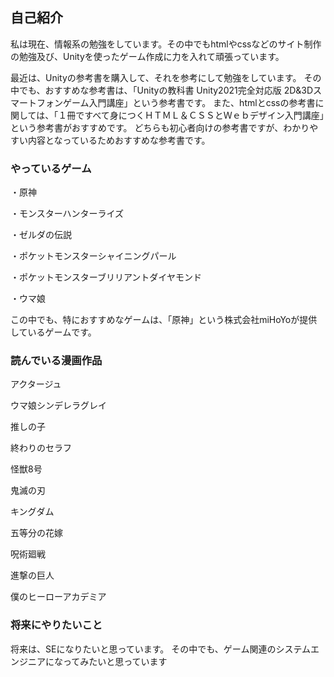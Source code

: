 ## 自己紹介

私は現在、情報系の勉強をしています。その中でもhtmlやcssなどのサイト制作の勉強及び、Unityを使ったゲーム作成に力を入れて頑張っています。

最近は、Unityの参考書を購入して、それを参考にして勉強をしています。
その中でも、おすすめな参考書は、「Unityの教科書 Unity2021完全対応版 2D&3Dスマートフォンゲーム入門講座」という参考書です。
また、htmlとcssの参考書に関しては、「１冊ですべて身につくＨＴＭＬ＆ＣＳＳとＷｅｂデザイン入門講座」という参考書がおすすめです。
どちらも初心者向けの参考書ですが、わかりやすい内容となっているためおすすめな参考書です。

### やっているゲーム

・原神

・モンスターハンターライズ

・ゼルダの伝説

・ポケットモンスターシャイニングパール

・ポケットモンスターブリリアントダイヤモンド

・ウマ娘

この中でも、特におすすめなゲームは、「原神」という株式会社miHoYoが提供しているゲームです。

### 読んでいる漫画作品
アクタージュ

ウマ娘シンデレラグレイ

推しの子

終わりのセラフ

怪獣8号

鬼滅の刃

キングダム

五等分の花嫁

呪術廻戦

進撃の巨人

僕のヒーローアカデミア

### 将来にやりたいこと

将来は、SEになりたいと思っています。
その中でも、ゲーム関連のシステムエンジニアになってみたいと思っています

